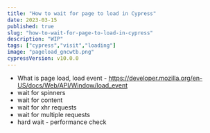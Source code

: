 ```yaml
---
title: "How to wait for page to load in Cypress"
date: 2023-03-15
published: true
slug: "how-to-wait-for-page-to-load-in-cypress"
description: "WIP"
tags: ["cypress","visit","loading"]
image: "pageload_gncwtb.png"
cypressVersion: v10.0.0
---
```

- What is page load, load event - https://developer.mozilla.org/en-US/docs/Web/API/Window/load_event
- wait for spinners
- wait for content
- wait for xhr requests
- wait for multiple requests
- hard wait - performance check